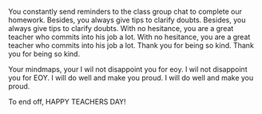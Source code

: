 You constantly send reminders to the class group chat to complete our homework.
Besides, you always give tips to clarify doubts.
Besides, you always give tips to clarify doubts.
With no hesitance, you are a great teacher who commits into his job a lot.
With no hesitance, you are a great teacher who commits into his job a lot.
Thank you for being so kind.
Thank you for being so kind.

Your mindmaps, your
I wil not disappoint you for eoy.
I wil not disappoint you for EOY.
I will do well and make you proud.
I will do well and make you proud.


To end off,
HAPPY TEACHERS DAY!
